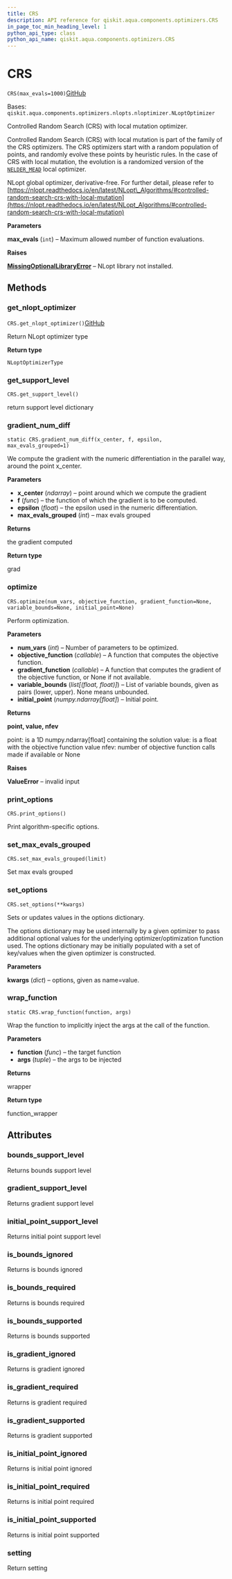 ```yaml
---
title: CRS
description: API reference for qiskit.aqua.components.optimizers.CRS
in_page_toc_min_heading_level: 1
python_api_type: class
python_api_name: qiskit.aqua.components.optimizers.CRS
---
```


# CRS

<span id="qiskit.aqua.components.optimizers.CRS" />

`CRS(max_evals=1000)`[GitHub](https://github.com/qiskit-community/qiskit-aqua/tree/stable/0.9/qiskit/aqua/components/optimizers/nlopts/crs.py "view source code")

Bases: `qiskit.aqua.components.optimizers.nlopts.nloptimizer.NLoptOptimizer`

Controlled Random Search (CRS) with local mutation optimizer.

Controlled Random Search (CRS) with local mutation is part of the family of the CRS optimizers. The CRS optimizers start with a random population of points, and randomly evolve these points by heuristic rules. In the case of CRS with local mutation, the evolution is a randomized version of the [`NELDER_MEAD`](qiskit.aqua.components.optimizers.NELDER_MEAD "qiskit.aqua.components.optimizers.NELDER_MEAD") local optimizer.

NLopt global optimizer, derivative-free. For further detail, please refer to [https://nlopt.readthedocs.io/en/latest/NLopt\_Algorithms/#controlled-random-search-crs-with-local-mutation](https://nlopt.readthedocs.io/en/latest/NLopt_Algorithms/#controlled-random-search-crs-with-local-mutation)

**Parameters**

**max\_evals** (`int`) – Maximum allowed number of function evaluations.

**Raises**

[**MissingOptionalLibraryError**](qiskit.aqua.MissingOptionalLibraryError "qiskit.aqua.MissingOptionalLibraryError") – NLopt library not installed.

## Methods

### get\_nlopt\_optimizer

<span id="qiskit.aqua.components.optimizers.CRS.get_nlopt_optimizer" />

`CRS.get_nlopt_optimizer()`[GitHub](https://github.com/qiskit-community/qiskit-aqua/tree/stable/0.9/qiskit/aqua/components/optimizers/nlopts/crs.py "view source code")

Return NLopt optimizer type

**Return type**

`NLoptOptimizerType`

### get\_support\_level

<span id="qiskit.aqua.components.optimizers.CRS.get_support_level" />

`CRS.get_support_level()`

return support level dictionary

### gradient\_num\_diff

<span id="qiskit.aqua.components.optimizers.CRS.gradient_num_diff" />

`static CRS.gradient_num_diff(x_center, f, epsilon, max_evals_grouped=1)`

We compute the gradient with the numeric differentiation in the parallel way, around the point x\_center.

**Parameters**

*   **x\_center** (*ndarray*) – point around which we compute the gradient
*   **f** (*func*) – the function of which the gradient is to be computed.
*   **epsilon** (*float*) – the epsilon used in the numeric differentiation.
*   **max\_evals\_grouped** (*int*) – max evals grouped

**Returns**

the gradient computed

**Return type**

grad

### optimize

<span id="qiskit.aqua.components.optimizers.CRS.optimize" />

`CRS.optimize(num_vars, objective_function, gradient_function=None, variable_bounds=None, initial_point=None)`

Perform optimization.

**Parameters**

*   **num\_vars** (*int*) – Number of parameters to be optimized.
*   **objective\_function** (*callable*) – A function that computes the objective function.
*   **gradient\_function** (*callable*) – A function that computes the gradient of the objective function, or None if not available.
*   **variable\_bounds** (*list\[(float, float)]*) – List of variable bounds, given as pairs (lower, upper). None means unbounded.
*   **initial\_point** (*numpy.ndarray\[float]*) – Initial point.

**Returns**

**point, value, nfev**

point: is a 1D numpy.ndarray\[float] containing the solution value: is a float with the objective function value nfev: number of objective function calls made if available or None

**Raises**

**ValueError** – invalid input

### print\_options

<span id="qiskit.aqua.components.optimizers.CRS.print_options" />

`CRS.print_options()`

Print algorithm-specific options.

### set\_max\_evals\_grouped

<span id="qiskit.aqua.components.optimizers.CRS.set_max_evals_grouped" />

`CRS.set_max_evals_grouped(limit)`

Set max evals grouped

### set\_options

<span id="qiskit.aqua.components.optimizers.CRS.set_options" />

`CRS.set_options(**kwargs)`

Sets or updates values in the options dictionary.

The options dictionary may be used internally by a given optimizer to pass additional optional values for the underlying optimizer/optimization function used. The options dictionary may be initially populated with a set of key/values when the given optimizer is constructed.

**Parameters**

**kwargs** (*dict*) – options, given as name=value.

### wrap\_function

<span id="qiskit.aqua.components.optimizers.CRS.wrap_function" />

`static CRS.wrap_function(function, args)`

Wrap the function to implicitly inject the args at the call of the function.

**Parameters**

*   **function** (*func*) – the target function
*   **args** (*tuple*) – the args to be injected

**Returns**

wrapper

**Return type**

function\_wrapper

## Attributes

<span id="qiskit.aqua.components.optimizers.CRS.bounds_support_level" />

### bounds\_support\_level

Returns bounds support level

<span id="qiskit.aqua.components.optimizers.CRS.gradient_support_level" />

### gradient\_support\_level

Returns gradient support level

<span id="qiskit.aqua.components.optimizers.CRS.initial_point_support_level" />

### initial\_point\_support\_level

Returns initial point support level

<span id="qiskit.aqua.components.optimizers.CRS.is_bounds_ignored" />

### is\_bounds\_ignored

Returns is bounds ignored

<span id="qiskit.aqua.components.optimizers.CRS.is_bounds_required" />

### is\_bounds\_required

Returns is bounds required

<span id="qiskit.aqua.components.optimizers.CRS.is_bounds_supported" />

### is\_bounds\_supported

Returns is bounds supported

<span id="qiskit.aqua.components.optimizers.CRS.is_gradient_ignored" />

### is\_gradient\_ignored

Returns is gradient ignored

<span id="qiskit.aqua.components.optimizers.CRS.is_gradient_required" />

### is\_gradient\_required

Returns is gradient required

<span id="qiskit.aqua.components.optimizers.CRS.is_gradient_supported" />

### is\_gradient\_supported

Returns is gradient supported

<span id="qiskit.aqua.components.optimizers.CRS.is_initial_point_ignored" />

### is\_initial\_point\_ignored

Returns is initial point ignored

<span id="qiskit.aqua.components.optimizers.CRS.is_initial_point_required" />

### is\_initial\_point\_required

Returns is initial point required

<span id="qiskit.aqua.components.optimizers.CRS.is_initial_point_supported" />

### is\_initial\_point\_supported

Returns is initial point supported

<span id="qiskit.aqua.components.optimizers.CRS.setting" />

### setting

Return setting


